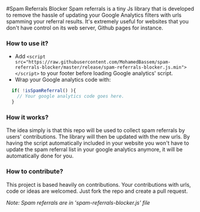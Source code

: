 #Spam Referrals Blocker
Spam referrals is a tiny Js library that is developed to remove the hassle of updating your Google Analytics filters with urls spamming your referral results. It's extremely useful for websites that you don't have control on its web server, Github pages for instance.

### How to use it?
- Add `<script src="https://raw.githubusercontent.com/MohamedBassem/spam-referrals-blocker/master/release/spam-referrals-blocker.js.min"></script>` to your footer before loading Google analytics' script.
- Wrap your Google analytics code with:
```js
  if( !isSpamReferral() ){
    // Your google analytics code goes here.
  }
```

### How it works?
The idea simply is that this repo will be used to collect spam referrals by users' contributions. The library will then be updated with the new urls. By having the script automatically included in your website you won't have to update the spam referral list in your google analytics anymore, it will be automatically done for you.

### How to contribute?
This project is based heavily on contributions. Your contributions with urls, code or ideas are welcomed. Just fork the repo and create a pull request.

*Note: Spam referrals are in 'spam-referrals-blocker.js' file*
